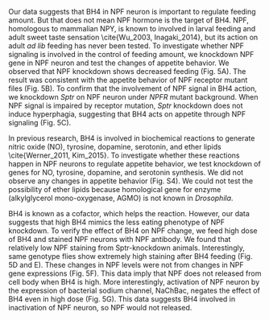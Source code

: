 
Our data suggests that BH4 in NPF neuron is important to regulate feeding amount. But that does not mean NPF hormone is the target of BH4. NPF, homologous to mammalian NPY, is known to involved in larval feeding and adult sweet taste sensation \cite{Wu_2003, Inagaki_2014}, but its action on adult _ad lib_ feeding has never been tested. To investigate whether NPF signaling is involved in the control of feeding amount, we knockdown NPF gene in NPF neuron and test the changes of appetite behavior. We observed that NPF knockdown shows decreased feeding (Fig. 5A). The result was consistent with the appetite behavior of NPF receptor mutant files (Fig.  5B). To confirm that the involvement of NPF signal in BH4 action, we knockdown _Sptr_ on NPF neuron under _NPFR_ mutant background. When NPF signal is impaired by receptor mutation, _Sptr_ knockdown does not induce hyperphagia, suggesting that BH4 acts on appetite through NPF signaling (Fig. 5C). 

In previous research, BH4 is involved in biochemical reactions to generate nitric oxide (NO), tyrosine, dopamine, serotonin, and ether lipids \cite{Werner_2011, Kim_2015}. To investigate whether these reactions happen in NPF neurons to regulate appetite behavior, we test knockdown of genes for NO, tyrosine, dopamine, and serotonin synthesis. We did not observe any changes in appetite behavior (Fig. S4). We could not test the possibility of ether lipids because homological gene for enzyme (alkylglycerol mono-oxygenase, AGMO) is not known in _Drosophila_. 

BH4 is known as a cofactor, which helps the reaction. However, our data suggests that high BH4 mimics the less eating phenotype of NPF knockdown. To verify the effect of BH4 on NPF change, we feed high dose of BH4 and stained NPF neurons with NPF antibody. We found that relatively low NPF staining from Sptr-knockdown animals. Interestingly, same genotype flies show extremely high staining after BH4 feeding (Fig. 5D and E). These changes in NPF levels were not from changes in NPF gene expressions (Fig. 5F). This data imply that NPF does not released from cell body when BH4 is high. More interestingly, activation of NPF neuron by the expression of bacterial sodium channel, NaChBac, negates the effect of BH4 even in high dose (Fig. 5G). This data suggests BH4 involved in inactivation of NPF neuron, so NPF would not released. 
